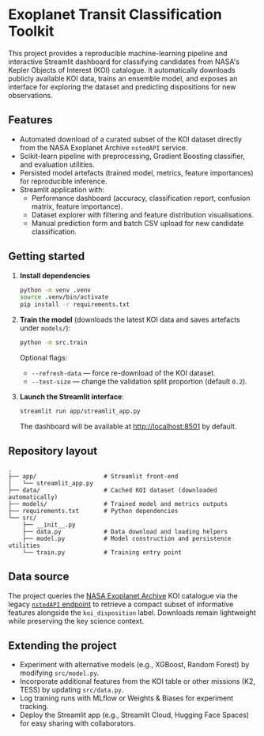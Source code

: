 # Exoplanet Transit Classification Toolkit

This project provides a reproducible machine-learning pipeline and interactive Streamlit dashboard for classifying candidates from NASA's Kepler Objects of Interest (KOI) catalogue. It automatically downloads publicly available KOI data, trains an ensemble model, and exposes an interface for exploring the dataset and predicting dispositions for new observations.

## Features

- Automated download of a curated subset of the KOI dataset directly from the NASA Exoplanet Archive `nstedAPI` service.
- Scikit-learn pipeline with preprocessing, Gradient Boosting classifier, and evaluation utilities.
- Persisted model artefacts (trained model, metrics, feature importances) for reproducible inference.
- Streamlit application with:
  - Performance dashboard (accuracy, classification report, confusion matrix, feature importance).
  - Dataset explorer with filtering and feature distribution visualisations.
  - Manual prediction form and batch CSV upload for new candidate classification.

## Getting started

1. **Install dependencies**

   ```bash
   python -m venv .venv
   source .venv/bin/activate
   pip install -r requirements.txt
   ```

2. **Train the model** (downloads the latest KOI data and saves artefacts under `models/`):

   ```bash
   python -m src.train
   ```

   Optional flags:

   - `--refresh-data` — force re-download of the KOI dataset.
   - `--test-size` — change the validation split proportion (default `0.2`).

3. **Launch the Streamlit interface**:

   ```bash
   streamlit run app/streamlit_app.py
   ```

   The dashboard will be available at <http://localhost:8501> by default.

## Repository layout

```
.
├── app/                   # Streamlit front-end
│   └── streamlit_app.py
├── data/                  # Cached KOI dataset (downloaded automatically)
├── models/                # Trained model and metrics outputs
├── requirements.txt       # Python dependencies
└── src/
    ├── __init__.py
    ├── data.py            # Data download and loading helpers
    ├── model.py           # Model construction and persistence utilities
    └── train.py           # Training entry point
```

## Data source

The project queries the [NASA Exoplanet Archive](https://exoplanetarchive.ipac.caltech.edu/) KOI catalogue via the legacy [`nstedAPI` endpoint](https://exoplanetarchive.ipac.caltech.edu/docs/program_interfaces.html#nstead) to retrieve a compact subset of informative features alongside the `koi_disposition` label. Downloads remain lightweight while preserving the key science context.

## Extending the project

- Experiment with alternative models (e.g., XGBoost, Random Forest) by modifying `src/model.py`.
- Incorporate additional features from the KOI table or other missions (K2, TESS) by updating `src/data.py`.
- Log training runs with MLflow or Weights & Biases for experiment tracking.
- Deploy the Streamlit app (e.g., Streamlit Cloud, Hugging Face Spaces) for easy sharing with collaborators.

